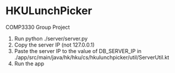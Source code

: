 # HKULunchPicker
COMP3330 Group Project

1. Run python ./server/server.py
2. Copy the server IP (not 127.0.0.1)
3. Paste the server IP to the value of DB_SERVER_IP in ./app/src/main/java/hk/hku/cs/hkulunchpicker/util/ServerUtil.kt
4. Run the app
